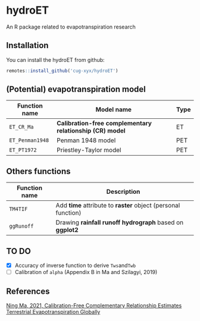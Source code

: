 # hydroET

An R package related to evapotranspiration research

## Installation

You can install the hydroET from github:

```R
remotes::install_github('cug-xyx/hydroET')
```

## (Potential) evapotranspiration model

| Function name   | Model name                                                 | Type |
| --------------- | ---------------------------------------------------------- | ---- |
| `ET_CR_Ma`      | **Calibration-free complementary relationship (CR) model** | ET   |
| `ET_Penman1948` | Penman 1948 model                                          | PET  |
| `ET_PT1972`     | Priestley-Taylor model                                     | PET  |

## Others functions

| Function name | Description                                                  |
| ------------- | ------------------------------------------------------------ |
| `TM4TIF`      | Add **time** attribute to **raster** object (personal function) |
| `ggRunoff`    | Drawing **rainfall runoff hydrograph** based on **ggplot2**  |



## TO DO

- [x] Accuracy of inverse function to derive `Tws`and`Twb`
- [ ] Calibration of `alpha` (Appendix B in Ma and Szilagyi, 2019)

## References

[Ning Ma, 2021, Calibration-Free Complementary Relationship Estimates Terrestrial Evapotranspiration Globally](https://agupubs.onlinelibrary.wiley.com/doi/full/10.1029/2021WR029691)
